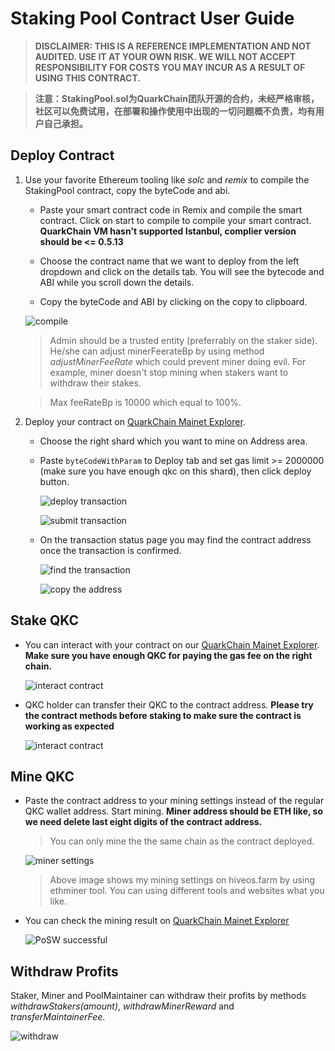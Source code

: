 # Staking Pool Contract User Guide

> **DISCLAIMER: THIS IS A REFERENCE IMPLEMENTATION AND NOT AUDITED. USE IT AT YOUR OWN RISK. WE WILL NOT ACCEPT RESPONSIBILITY FOR COSTS YOU MAY INCUR AS A RESULT OF USING THIS CONTRACT.**

> **注意：StakingPool.sol为QuarkChain团队开源的合约，未经严格审核，社区可以免费试用，在部署和操作使用中出现的一切问题概不负责，均有用户自己承担。**

## Deploy Contract

1. Use your favorite Ethereum tooling like _solc_ and _remix_ to compile the StakingPool contract, copy the byteCode and abi.

    - Paste your smart contract code in Remix and compile the smart contract. Click on start to compile to compile your smart contract. **QuarkChain VM hasn't supported Istanbul, complier version should be <= 0.5.13**

    - Choose the contract name that we want to deploy from the left dropdown and click on the details tab. You will see the bytecode and ABI while you scroll down the details.
    - Copy the byteCode and ABI by clicking on the copy to clipboard.

    ![compile](https://github.com/skji/quarkchain-contracts/raw/master/assets/images/1.jpg)

	> Admin should be a trusted entity (preferrably on the staker side). He/she can adjust minerFeerateBp by using method *adjustMinerFeeRate* which could prevent miner doing evil. For example, miner doesn't stop mining when stakers want to withdraw their stakes.
    
	> Max feeRateBp is 10000 which equal to 100%.

3. Deploy your contract on [QuarkChain Mainet Explorer](https://mainnet.quarkchain.io/contract).

    - Choose the right shard which you want to mine on Address area.
    - Paste ```byteCodeWithParam``` to Deploy tab and set gas limit >= 2000000 (make sure you have enough qkc on this shard), then click deploy button.

      ![deploy transaction](https://github.com/skji/quarkchain-contracts/raw/master/assets/images/2.jpg)

      ![submit transaction](https://github.com/skji/quarkchain-contracts/raw/master/assets/images/3.jpg) 

    - On the transaction status page you may find the contract address once the transaction is confirmed.
      
      ![find the transaction](https://github.com/skji/quarkchain-contracts/raw/master/assets/images/4.jpg)
      
      ![copy the address](https://github.com/skji/quarkchain-contracts/raw/master/assets/images/5.jpg)

## Stake QKC

- You can interact with your contract on our [QuarkChain Mainet Explorer](https://mainnet.quarkchain.io/contract). **Make sure you have enough QKC for paying the gas fee on the right chain.**
  
  ![interact contract](https://github.com/skji/quarkchain-contracts/raw/master/assets/images/6.jpg)

- QKC holder can transfer their QKC to the contract address. **Please try the contract methods before staking to make sure the contract is working as expected**
  
  ![interact contract](https://github.com/skji/quarkchain-contracts/raw/master/assets/images/7.jpg)

## Mine QKC

- Paste the contract address to your mining settings instead of the regular QKC wallet address. Start mining. **Miner address should be ETH like, so we need delete last eight digits of the contract address.**

  > You can only mine the the same chain as the contract deployed.
  
  ![miner settings](https://github.com/skji/quarkchain-contracts/raw/master/assets/images/8.jpg)
  
  > Above image shows my mining settings on hiveos.farm by using ethminer tool. You can using different tools and websites what you like.

- You can check the mining result on [QuarkChain Mainet Explorer](https://mainnet.quarkchain.io/contract)

  ![PoSW successful](https://github.com/skji/quarkchain-contracts/raw/master/assets/images/9.jpg)

## Withdraw Profits

Staker, Miner and PoolMaintainer can withdraw their profits by methods *withdrawStakers(amount)*, *withdrawMinerReward* and *transferMaintainerFee*.

![withdraw](https://github.com/skji/quarkchain-contracts/raw/master/assets/images/10.jpg)
